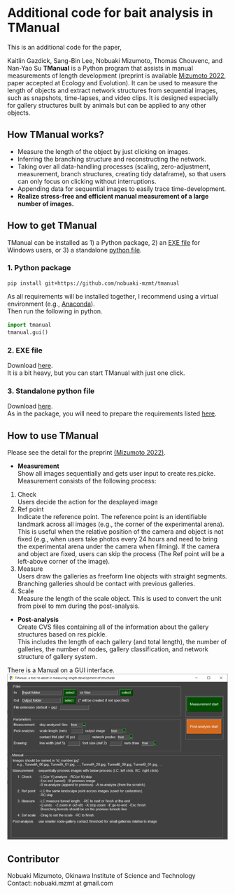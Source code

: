 # Additional code for bait analysis in TManual

This is an additional code for the paper,

Kaitlin Gazdick, Sang-Bin Lee, Nobuaki Mizumoto, Thomas Chouvenc, and Nan-Yao Su
**TManual** is a Python program that assists in manual measurements of length development (preprint is available [Mizumoto 2022](https://doi.org/10.1101/2022.12.21.521503), paper accepted at Ecology and Evolution). It can be used to measure the length of objects and extract network structures from sequential images, such as snapshots, time-lapses, and video clips. It is designed especially for gallery structures built by animals but can be applied to any other objects. 

## How TManual works?
* Measure the length of the object by just clicking on images.
* Inferring the branching structure and reconstructing the network.
* Taking over all data-handling processes (scaling, zero-adjustment, measurement, branch structures, creating tidy dataframe), so that users can only focus on clicking without interruptions.
* Appending data for sequential images to easily trace time-development.
* **Realize stress-free and efficient manual measurement of a large number of images.**

## How to get TManual
TManual can be installed as 1) a Python package, 2) an [EXE file](standalone/tmanual_standalone.exe) for Windows users, or 3) a standalone [python file](standalone/tmanual_standalone.py).

### 1. Python package
```
pip install git+https://github.com/nobuaki-mzmt/tmanual
```
As all requirements will be installed together, I recommend using a virtual environment (e.g., [Anaconda](https://www.anaconda.com/)).  
Then run the following in python.
```python
import tmanual
tmanual.gui()
```

### 2. EXE file
Download [here](standalone/tmanual_standalone.exe).  
It is a bit heavy, but you can start TManual with just one click.

### 3. Standalone python file
Download [here](standalone/tmanual_standalone.py).  
As in the package, you will need to prepare the requirements listed [here](requirements.txt).

## How to use TManual
Please see the detail for the preprint [(Mizumoto 2022)](https://doi.org/10.1101/2022.12.21.521503). 
* **Measurement**  
Show all images sequentially and gets user input to create res.picke. Measurement consists of the following process:  
1. Check  
Users decide the action for the desplayed image
2. Ref point  
Indicate the reference point. The reference point is an identifiable landmark across all images (e.g., the corner of the experimental arena). This is useful when the relative position of the camera and object is not fixed (e.g., when users take photos every 24 hours and need to bring the experimental arena under the camera when filming). If the camera and object are fixed, users can skip the process (The Ref point will be a left-above corner of the image).
3. Measure  
Users draw the galleries as freeform line objects with straight segments. Branching galleries should be contact with previous galleries.
4. Scale  
Measure the length of the scale object. This is used to convert the unit from pixel to mm during the post-analysis.

* **Post-analysis**  
Create CVS files containing all of the information about the gallery structures based on res.pickle.  
This includes the length of each gallery (and total length), the number of galleries, the number of nodes, gallery classification, and network structure of gallery system.

There is a Manual on a GUI interface.  
![snapshot of the gui](images/gui.PNG)

## Contributor
Nobuaki Mizumoto, Okinawa Institute of Science and Technology  
Contact: nobuaki.mzmt at gmail.com
